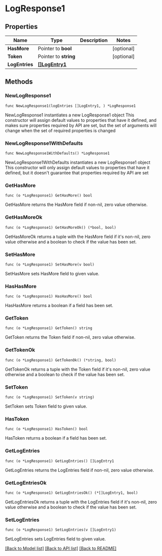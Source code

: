 # LogResponse1

## Properties

Name | Type | Description | Notes
------------ | ------------- | ------------- | -------------
**HasMore** | Pointer to **bool** |  | [optional] 
**Token** | Pointer to **string** |  | [optional] 
**LogEntries** | [**[]LogEntry1**](LogEntry1.md) |  | 

## Methods

### NewLogResponse1

`func NewLogResponse1(logEntries []LogEntry1, ) *LogResponse1`

NewLogResponse1 instantiates a new LogResponse1 object
This constructor will assign default values to properties that have it defined,
and makes sure properties required by API are set, but the set of arguments
will change when the set of required properties is changed

### NewLogResponse1WithDefaults

`func NewLogResponse1WithDefaults() *LogResponse1`

NewLogResponse1WithDefaults instantiates a new LogResponse1 object
This constructor will only assign default values to properties that have it defined,
but it doesn't guarantee that properties required by API are set

### GetHasMore

`func (o *LogResponse1) GetHasMore() bool`

GetHasMore returns the HasMore field if non-nil, zero value otherwise.

### GetHasMoreOk

`func (o *LogResponse1) GetHasMoreOk() (*bool, bool)`

GetHasMoreOk returns a tuple with the HasMore field if it's non-nil, zero value otherwise
and a boolean to check if the value has been set.

### SetHasMore

`func (o *LogResponse1) SetHasMore(v bool)`

SetHasMore sets HasMore field to given value.

### HasHasMore

`func (o *LogResponse1) HasHasMore() bool`

HasHasMore returns a boolean if a field has been set.

### GetToken

`func (o *LogResponse1) GetToken() string`

GetToken returns the Token field if non-nil, zero value otherwise.

### GetTokenOk

`func (o *LogResponse1) GetTokenOk() (*string, bool)`

GetTokenOk returns a tuple with the Token field if it's non-nil, zero value otherwise
and a boolean to check if the value has been set.

### SetToken

`func (o *LogResponse1) SetToken(v string)`

SetToken sets Token field to given value.

### HasToken

`func (o *LogResponse1) HasToken() bool`

HasToken returns a boolean if a field has been set.

### GetLogEntries

`func (o *LogResponse1) GetLogEntries() []LogEntry1`

GetLogEntries returns the LogEntries field if non-nil, zero value otherwise.

### GetLogEntriesOk

`func (o *LogResponse1) GetLogEntriesOk() (*[]LogEntry1, bool)`

GetLogEntriesOk returns a tuple with the LogEntries field if it's non-nil, zero value otherwise
and a boolean to check if the value has been set.

### SetLogEntries

`func (o *LogResponse1) SetLogEntries(v []LogEntry1)`

SetLogEntries sets LogEntries field to given value.



[[Back to Model list]](../README.md#documentation-for-models) [[Back to API list]](../README.md#documentation-for-api-endpoints) [[Back to README]](../README.md)


